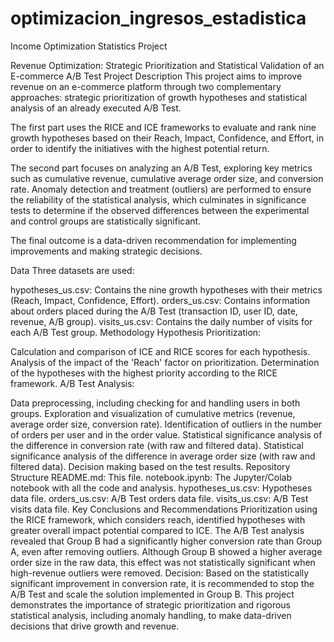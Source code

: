 # optimizacion_ingresos_estadistica
Income Optimization Statistics Project

Revenue Optimization: Strategic Prioritization and Statistical Validation of an E-commerce A/B Test
Project Description
This project aims to improve revenue on an e-commerce platform through two complementary approaches: strategic prioritization of growth hypotheses and statistical analysis of an already executed A/B Test.

The first part uses the RICE and ICE frameworks to evaluate and rank nine growth hypotheses based on their Reach, Impact, Confidence, and Effort, in order to identify the initiatives with the highest potential return.

The second part focuses on analyzing an A/B Test, exploring key metrics such as cumulative revenue, cumulative average order size, and conversion rate. Anomaly detection and treatment (outliers) are performed to ensure the reliability of the statistical analysis, which culminates in significance tests to determine if the observed differences between the experimental and control groups are statistically significant.

The final outcome is a data-driven recommendation for implementing improvements and making strategic decisions.

Data
Three datasets are used:

hypotheses_us.csv: Contains the nine growth hypotheses with their metrics (Reach, Impact, Confidence, Effort).
orders_us.csv: Contains information about orders placed during the A/B Test (transaction ID, user ID, date, revenue, A/B group).
visits_us.csv: Contains the daily number of visits for each A/B Test group.
Methodology
Hypothesis Prioritization:

Calculation and comparison of ICE and RICE scores for each hypothesis.
Analysis of the impact of the 'Reach' factor on prioritization.
Determination of the hypotheses with the highest priority according to the RICE framework.
A/B Test Analysis:

Data preprocessing, including checking for and handling users in both groups.
Exploration and visualization of cumulative metrics (revenue, average order size, conversion rate).
Identification of outliers in the number of orders per user and in the order value.
Statistical significance analysis of the difference in conversion rate (with raw and filtered data).
Statistical significance analysis of the difference in average order size (with raw and filtered data).
Decision making based on the test results.
Repository Structure
README.md: This file.
notebook.ipynb: The Jupyter/Colab notebook with all the code and analysis.
hypotheses_us.csv: Hypotheses data file.
orders_us.csv: A/B Test orders data file.
visits_us.csv: A/B Test visits data file.
Key Conclusions and Recommendations
Prioritization using the RICE framework, which considers reach, identified hypotheses with greater overall impact potential compared to ICE.
The A/B Test analysis revealed that Group B had a significantly higher conversion rate than Group A, even after removing outliers.
Although Group B showed a higher average order size in the raw data, this effect was not statistically significant when high-revenue outliers were removed.
Decision: Based on the statistically significant improvement in conversion rate, it is recommended to stop the A/B Test and scale the solution implemented in Group B.
This project demonstrates the importance of strategic prioritization and rigorous statistical analysis, including anomaly handling, to make data-driven decisions that drive growth and revenue.
